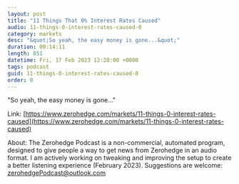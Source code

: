 ```yaml
---
layout: post
title: "11 Things That 0% Interest Rates Caused"
audio: 11-things-0-interest-rates-caused-0
category: markets
desc: "&quot;So yeah, the easy money is gone...&quot;"
duration: 00:14:11
length: 851
datetime: Fri, 17 Feb 2023 12:20:00 +0000
tags: podcast
guid: 11-things-0-interest-rates-caused-0
order: 0
---
```

&quot;So yeah, the easy money is gone...&quot;

Link: [https://www.zerohedge.com/markets/11-things-0-interest-rates-caused](https://www.zerohedge.com/markets/11-things-0-interest-rates-caused)

About: The Zerohedge Podcast is a non-commercial, automated program, designed to give people a way to get news from Zerohedge in an audio format.  I am actively working on tweaking and improving the setup to create a better listening experience (February 2023).  Suggestions are welcome: [zerohedgePodcast@outlook.com](mailto:zerohedgePodcast@outlook.com)